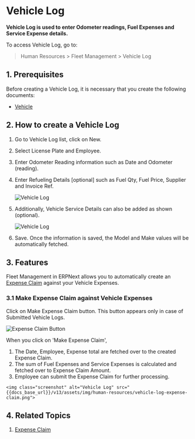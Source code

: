 # Vehicle Log

**Vehicle Log is used to enter Odometer readings, Fuel Expenses and Service Expense details.**

To access Vehicle Log, go to:

> Human Resources > Fleet Management > Vehicle Log


## 1. Prerequisites

Before creating a Vehicle Log, it is necessary that you create the following documents:

* [Vehicle](/docs/v13/user/manual/en/human-resources/vehicle)


## 2. How to create a Vehicle Log

1. Go to Vehicle Log list, click on New.
1. Select License Plate and Employee.
1. Enter Odometer Reading information such as Date and Odometer (reading).
1. Enter Refueling Details [optional] such as Fuel Qty, Fuel Price, Supplier and Invoice Ref.

    <img class="screenshot" alt="Vehicle Log" src="{{docs_base_url}}/v13/assets/img/human-resources/vehicle-log1.png">


1. Additionally, Vehicle Service Details can also be added as shown (optional).

    <img class="screenshot" alt="Vehicle Log" src="{{docs_base_url}}/v13/assets/img/human-resources/vehicle-log2.png">

1. Save. Once the information is saved, the Model and Make values will be automatically fetched.




## 3. Features

Fleet Management in ERPNext allows you to automatically create an [Expense Claim](/docs/v13/user/manual/en/human-resources/expense-claim) against your Vehicle Expenses.

### 3.1 Make Expense Claim against Vehicle Expenses

Click on Make Expense Claim button. This button appears only in case of Submitted Vehicle Logs.

<img class="screenshot" alt="Expense Claim Button" src="{{docs_base_url}}/v13/assets/img/human-resources/vehicle-log-expense-claim-button.png">

When you click on 'Make Expense Claim',

  1. The Date, Employee, Expense total are fetched over to the created Expense Claim.
  2. The sum of Fuel Expenses and Service Expenses is calculated and fetched over to Expense Claim Amount.
  3. Employee can submit the Expense Claim for further processing.

	<img class="screenshot" alt="Vehicle Log" src="{{docs_base_url}}/v13/assets/img/human-resources/vehicle-log-expense-claim.png">

## 4. Related Topics

1. [Expense Claim](/docs/v13/user/manual/en/human-resources/expense-claim)



